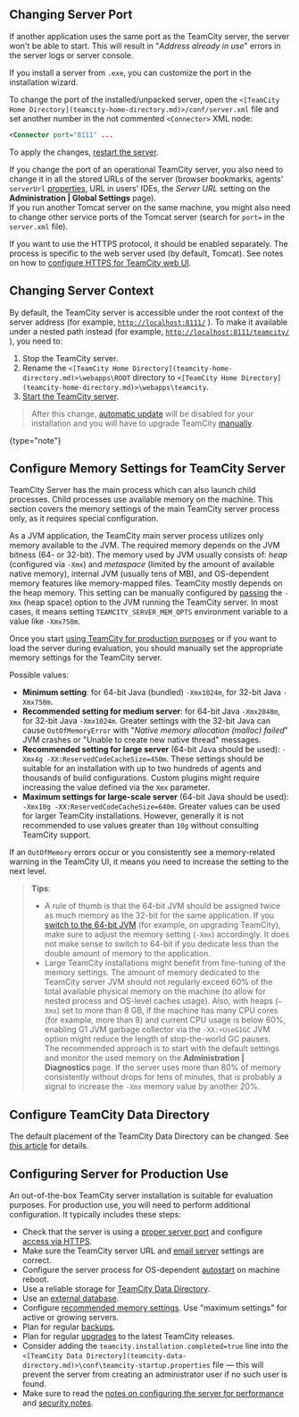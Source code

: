 [//]: # (title: Configure Server Installation)
[//]: # (auxiliary-id: Configure Server Installation)

## Changing Server Port

If another application uses the same port as the TeamCity server, the server won't be able to start. This will result in "_Address already in use_" errors in the server logs or server console.

If you install a server from `.exe`, you can customize the port in the installation wizard.

To change the port of the installed/unpacked server, open the `<[TeamCity Home Directory](teamcity-home-directory.md)>/conf/server.xml` file and set another number in the not commented `<Connector>` XML node:

```XML
<Connector port="8111" ...

```

To apply the changes, [restart the server](start-teamcity-server.md).

If you change the port of an operational TeamCity server, you also need to change it in all the stored URLs of the server (browser bookmarks, agents' `serverUrl` [properties](configure-agent-installation.md), URL in users' IDEs, the _Server URL_ setting on the __Administration | Global Settings__ page).  
If you run another Tomcat server on the same machine, you might also need to change other service ports of the Tomcat server (search for `port=` in the `server.xml` file).

If you want to use the HTTPS protocol, it should be enabled separately. The process is specific to the web server used (by default, Tomcat). See notes on how to [configure HTTPS for TeamCity web UI](how-to.md#Configure+HTTPS+for+TeamCity+Web+UI).

## Changing Server Context

By default, the TeamCity server is accessible under the root context of the server address (for example, [`http://localhost:8111/`](http://localhost:8111/) ). To make it available under a nested path instead (for example, [`http://localhost:8111/teamcity/`](http://localhost:8111/teamcity/) ), you need to:
1. Stop the TeamCity server.
2. Rename the `<[TeamCity Home Directory](teamcity-home-directory.md)>\webapps\ROOT` directory to `<[TeamCity Home Directory](teamcity-home-directory.md)>\webapps\teamcity`.
3. [Start the TeamCity server](start-teamcity-server.md).

>After this change, [automatic update](upgrading-teamcity-server-and-agents.md#Automatic+Update) will be disabled for your installation and you will have to upgrade TeamCity [manually](upgrading-teamcity-server-and-agents.md#Manual+Update).
> 
{type="note"}

<anchor name="InstallingandConfiguringtheTeamCityServer-SettingUpMemorysettingsforTeamCityServer"/>

## Configure Memory Settings for TeamCity Server

TeamCity Server has the main process which can also launch child processes. Child processes use available memory on the machine. This section covers the memory settings of the main TeamCity server process only, as it requires special configuration.

As a JVM application, the TeamCity main server process utilizes only memory available to the JVM. The required memory depends on the JVM bitness (64- or 32-bit). The memory used by JVM usually consists of: _heap_ (configured via `-Xmx`) and _metaspace_ (limited by the amount of available native memory), internal JVM (usually tens of MB), and OS-dependent memory features like memory-mapped files. TeamCity mostly depends on the heap memory. This setting can be manually configured by [passing](server-startup-properties.md#JVM+Options) the `-Xmx` (heap space) option to the JVM running the TeamCity server. In most cases, it means setting `TEAMCITY_SERVER_MEM_OPTS` environment variable to a value like `-Xmx750m`.

Once you start [using TeamCity for production purposes](#Configuring+Server+for+Production+Use) or if you want to load the server during evaluation, you should manually set the appropriate memory settings for the TeamCity server.

Possible values:
* __Minimum setting__: for 64-bit Java (bundled) `-Xmx1024m`, for 32-bit Java `-Xmx750m`.
* __Recommended setting for medium server__: for 64-bit Java `-Xmx2048m`, for 32-bit Java `-Xmx1024m`. Greater settings with the 32-bit Java can cause `OutOfMemoryError` with "_Native memory allocation (malloc) failed_" JVM crashes or "Unable to create new native thread" messages.
* __Recommended setting for large server__ (64-bit Java should be used): `-Xmx4g -XX:ReservedCodeCacheSize=450m`. These settings should be suitable for an installation with up to two hundreds of agents and thousands of build configurations. Custom plugins might require increasing the value defined via the `Xmx` parameter.
* __Maximum settings for large-scale server__ (64-bit Java should be used): `-Xmx10g -XX:ReservedCodeCacheSize=640m`. Greater values can be used for larger TeamCity installations. However, generally it is not recommended to use values greater than `10g` without consulting TeamCity support.

If an `OutOfMemory` errors occur or you consistently see a memory-related warning in the TeamCity UI, it means you need to increase the setting to the next level.

>__Tips__:
>* A rule of thumb is that the 64-bit JVM should be assigned twice as much memory as the 32-bit for the same application. If you [switch to the 64-bit JVM](how-to.md#Update+from+32-bit+to+64-bit+Java) (for example, on upgrading TeamCity), make sure to adjust the memory setting (`-Xmx`) accordingly. It does not make sense to switch to 64-bit if you dedicate less than the double amount of memory to the application.
>* Large TeamCity installations might benefit from fine-tuning of the memory settings. The amount of memory dedicated to the TeamCity server JVM should not regularly exceed 60% of the total available physical memory on the machine (to allow for nested process and OS-level caches usage). Also, with heaps (`–Xmx`) set to more than 8 GB, if the machine has many CPU cores (for example, more than 8) and current CPU usage is below 60%, enabling G1 JVM garbage collector via the `-XX:+UseG1GC` JVM option might reduce the length of stop-the-world GC pauses.  
   > The recommended approach is to start with the default settings and monitor the used memory on the __Administration | Diagnostics__ page. If the server uses more than 80% of memory consistently without drops for tens of minutes, that is probably a signal to increase the `-Xmx` memory value by another 20%.

[//]: # (Internal note. Do not delete. "Installing and Configuring the TeamCity Serverd172e1122.txt")

## Configure TeamCity Data Directory

The default placement of the TeamCity Data Directory can be changed. See [this article](teamcity-data-directory.md) for details.

## Configuring Server for Production Use

An out-of-the-box TeamCity server installation is suitable for evaluation purposes. For production use, you will need to perform additional configuration. It typically includes these steps:
* Check that the server is using a [proper server port](#Changing+Server+Port) and configure [access via HTTPS](how-to.md#Configure+HTTPS+for+TeamCity+Web+UI).
* Make sure the TeamCity server URL and [email server](set-up-notifications.md#Email+Notifier) settings are correct.
* Configure the server process for OS-dependent [autostart](start-teamcity-server.md) on machine reboot.
* Use a reliable storage for [TeamCity Data Directory](teamcity-data-directory.md).
* Use an [external database](set-up-external-database.md).
* Configure [recommended memory settings](#Configure+Memory+Settings+for+TeamCity+Server). Use "maximum settings" for active or growing servers.
* Plan for regular [backups](teamcity-data-backup.md).
* Plan for regular [upgrades](upgrading-teamcity-server-and-agents.md) to the latest TeamCity releases.
* Consider adding the `teamcity.installation.completed=true` line into the `<[TeamCity Data Directory](teamcity-data-directory.md)>\conf\teamcity-startup.properties` file — this will prevent the server from creating an administrator user if no such user is found.
* Make sure to read the [notes on configuring the server for performance](system-requirements.md#Configuring+TeamCity+Server+for+Performance) and [security notes](security-notes.md).




